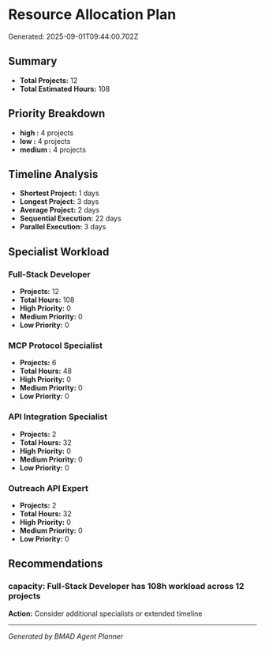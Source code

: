 # Resource Allocation Plan

Generated: 2025-09-01T09:44:00.702Z

## Summary

- **Total Projects:** 12
- **Total Estimated Hours:** 108

## Priority Breakdown

- **high  :** 4 projects
- **low  :** 4 projects
- **medium  :** 4 projects

## Timeline Analysis

- **Shortest Project:** 1 days
- **Longest Project:** 3 days  
- **Average Project:** 2 days
- **Sequential Execution:** 22 days
- **Parallel Execution:** 3 days

## Specialist Workload


### Full-Stack Developer
- **Projects:** 12
- **Total Hours:** 108
- **High Priority:** 0
- **Medium Priority:** 0  
- **Low Priority:** 0


### MCP Protocol Specialist
- **Projects:** 6
- **Total Hours:** 48
- **High Priority:** 0
- **Medium Priority:** 0  
- **Low Priority:** 0


### API Integration Specialist
- **Projects:** 2
- **Total Hours:** 32
- **High Priority:** 0
- **Medium Priority:** 0  
- **Low Priority:** 0


### Outreach API Expert
- **Projects:** 2
- **Total Hours:** 32
- **High Priority:** 0
- **Medium Priority:** 0  
- **Low Priority:** 0


## Recommendations


### capacity: Full-Stack Developer has 108h workload across 12 projects
**Action:** Consider additional specialists or extended timeline


---

*Generated by BMAD Agent Planner*
